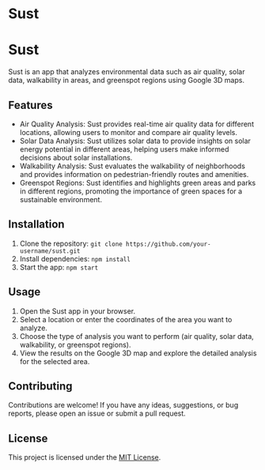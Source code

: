 # Sust 

# Sust

Sust is an app that analyzes environmental data such as air quality, solar data, walkability in areas, and greenspot regions using Google 3D maps.

## Features

- Air Quality Analysis: Sust provides real-time air quality data for different locations, allowing users to monitor and compare air quality levels.
- Solar Data Analysis: Sust utilizes solar data to provide insights on solar energy potential in different areas, helping users make informed decisions about solar installations.
- Walkability Analysis: Sust evaluates the walkability of neighborhoods and provides information on pedestrian-friendly routes and amenities.
- Greenspot Regions: Sust identifies and highlights green areas and parks in different regions, promoting the importance of green spaces for a sustainable environment.

## Installation

1. Clone the repository: `git clone https://github.com/your-username/sust.git`
2. Install dependencies: `npm install`
3. Start the app: `npm start`

## Usage

1. Open the Sust app in your browser.
2. Select a location or enter the coordinates of the area you want to analyze.
3. Choose the type of analysis you want to perform (air quality, solar data, walkability, or greenspot regions).
4. View the results on the Google 3D map and explore the detailed analysis for the selected area.

## Contributing

Contributions are welcome! If you have any ideas, suggestions, or bug reports, please open an issue or submit a pull request.

## License

This project is licensed under the [MIT License](https://opensource.org/licenses/MIT).
